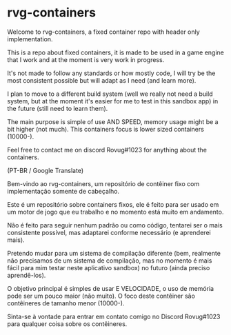 # rvg-containers

Welcome to rvg-containers, a fixed container repo with header only implementation.

This is a repo about fixed containers, it is made to be used in a game engine that I work and at the moment is very work in progress.

It's not made to follow any standards or how mostly code, I will try be the most consistent possible but will adapt as I need (and learn more).

I plan to move to a different build system (well we really not need a build system, but at the moment it's easier for me to test in this sandbox app) in the future (still need to learn them).

The main purpose is simple of use AND SPEED, memory usage might be a bit higher (not much). 
This containers focus is lower sized containers (10000-). 

Feel free to contact me on discord Rovug#1023 for anything about the containers.


(PT-BR / Google Translate)

Bem-vindo ao rvg-containers, um repositório de contêiner fixo com implementação somente de cabeçalho.

Este é um repositório sobre containers fixos, ele é feito para ser usado em um motor de jogo que eu trabalho e no momento está muito em andamento.

Não é feito para seguir nenhum padrão ou como código, tentarei ser o mais consistente possível, mas adaptarei conforme necessário (e aprenderei mais).

Pretendo mudar para um sistema de compilação diferente (bem, realmente não precisamos de um sistema de compilação, mas no momento é mais fácil para mim testar neste aplicativo sandbox) no futuro (ainda preciso aprendê-los).

O objetivo principal é simples de usar E VELOCIDADE, o uso de memória pode ser um pouco maior (não muito). O foco deste contêiner são contêineres de tamanho menor (10000-).

Sinta-se à vontade para entrar em contato comigo no Discord Rovug#1023 para qualquer coisa sobre os contêineres.
